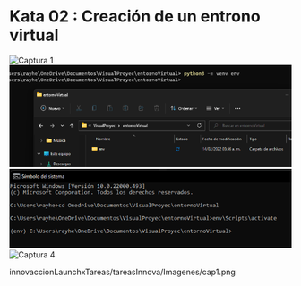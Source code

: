 # Kata 02 : Creación de un entrono virtual
![Captura 1](/innovaccionLaunchxTareas/tareasInnova/Imagenes/cap1.png)
![Captura 2](tareasInnova/Imagenes/cap2.png)
![Captura 3](Imagenes/cap3.png)
![Captura 4](/Imagenes/cap4.png)

innovaccionLaunchxTareas/tareasInnova/Imagenes/cap1.png

